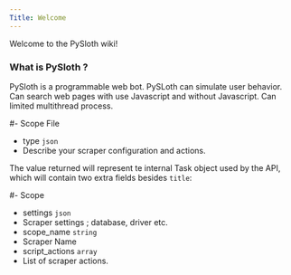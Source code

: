 ```yaml
---
Title: Welcome
---
```


Welcome to the PySloth wiki!


### What is PySloth ?  
  
PySloth is a programmable web bot. PySLoth can simulate user behavior. Can search web pages with use Javascript and without Javascript.  Can limited multithread process.  
  

#- Scope File
- type `json`
- Describe your scraper configuration and actions.

The value returned will represent te internal Task object used by the API,
which will contain two extra fields besides `title`:

#- Scope
- settings `json`
- Scraper settings ; database, driver etc.
- scope_name `string`
- Scraper Name
- script_actions `array`
- List of scraper actions.
